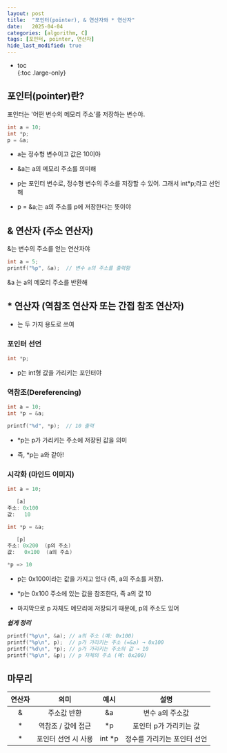 ```yaml
---
layout: post
title:  "포인터(pointer), & 연산자와 * 연산자"
date:   2025-04-04
categories: [algorithm, C]
tags: [포인터, pointer, 연산자]
hide_last_modified: true
---
```


* toc  
{:toc .large-only}

## 포인터(pointer)란?

포인터는 '어떤 변수의 메모리 주소'를 저장하는 변수야.

~~~c
int a = 10;
int *p;
p = &a;
~~~
- a는 정수형 변수이고 값은 10이야

- &a는 a의 메모리 주소를 의미해

- p는 포인터 변수로, 정수형 변수의 주소를 저장할 수 있어. 그래서 int*p;라고 선언해

- p = &a;는 a의 주소를 p에 저장한다는 뜻이야

## & 연산자 (주소 연산자)

&는 변수의 주소를 얻는 연산자야

~~~c
int a = 5;
printf("%p", &a);  // 변수 a의 주소를 출력함
~~~

&a 는 a의 메모리 주소를 반환해

## * 연산자 (역참조 연산자 또는 간접 참조 연산자)

* 는 두 가지 용도로 쓰여

### 포인터 선언

~~~c
int *p;
~~~

- p는 int형 값을 가리키는 포인터야

### 역참조(Dereferencing)

~~~c
int a = 10;
int *p = &a;

printf("%d", *p);  // 10 출력
~~~

- *p는 p가 가리키는 주소에 저장된 값을 의미

- 즉, *p는 a와 같아!

### 시각화 (마인드 이미지)

~~~csharp
int a = 10;

   [a]
주소: 0x100
값:   10

int *p = &a;

   [p]
주소: 0x200  (p의 주소)
값:   0x100  (a의 주소)

*p => 10
~~~

- p는 0x100이라는 값을 가지고 있다 (즉, a의 주소를 저장).

- *p는 0x100 주소에 있는 값을 참조한다, 즉 a의 값 10

- 마지막으로 p 자체도 메모리에 저장되기 때문에, p의 주소도 있어

***쉽게 정리***
~~~c
printf("%p\n", &a); // a의 주소 (예: 0x100)
printf("%p\n", p);  // p가 가리키는 주소 (=&a) → 0x100
printf("%d\n", *p); // p가 가리키는 주소의 값 → 10
printf("%p\n", &p); // p 자체의 주소 (예: 0x200)
~~~

## 마무리 

| 연산자 | 의미 | 예시 | 설명 |
|:---:|:---:|:---:|:---:|
| & | 주소값 반환 | &a | 변수 a의 주소값 |
| * | 역참조 / 값에 접근 | *p | 포인터 p가 가리키는 값 |
| * | 포인터 선언 시 사용 | int *p | 정수를 가리키는 포인터 선언 |